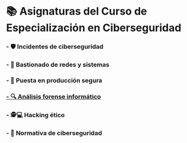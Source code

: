 # 📚 Asignaturas del Curso de Especialización en Ciberseguridad

### - 🛡️ **Incidentes de ciberseguridad**
### - 🏰 **Bastionado de redes y sistemas**
### - 🚀 **Puesta en producción segura**
### [- 🔍 **Análisis forense informático**](./Analisis%20Forense/)
### - 🕵️‍💻 **Hacking ético**
### - 📜 **Normativa de ciberseguridad**